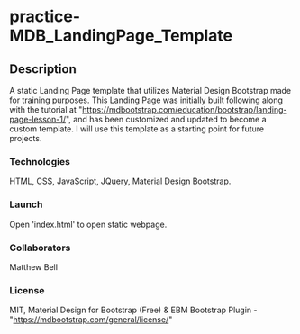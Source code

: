 # practice-MDB_LandingPage_Template

## Description

A static Landing Page template that utilizes Material Design Bootstrap made for training purposes.  This Landing Page was initially built following along with the tutorial at "https://mdbootstrap.com/education/bootstrap/landing-page-lesson-1/", and has been customized and updated to become a custom template.  I will use this template as a starting point for future projects.

### Technologies

HTML, CSS, JavaScript, JQuery, Material Design Bootstrap.

### Launch

Open 'index.html' to open static webpage.

### Collaborators

Matthew Bell

### License

MIT, Material Design for Bootstrap (Free) & EBM Bootstrap Plugin - "https://mdbootstrap.com/general/license/"
